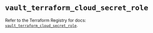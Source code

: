 # `vault_terraform_cloud_secret_role`

Refer to the Terraform Registry for docs: [`vault_terraform_cloud_secret_role`](https://registry.terraform.io/providers/hashicorp/vault/4.5.0/docs/resources/terraform_cloud_secret_role).
